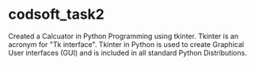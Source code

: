 # codsoft_task2
Created a Calcuator in Python Programming using tkinter. Tkinter is an acronym for "Tk interface".  Tkinter in Python is used to create Graphical User interfaces (GUI) and is included in all standard Python Distributions.
